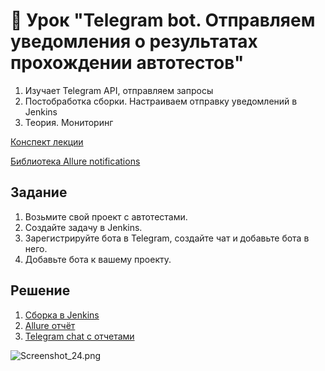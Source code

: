 # 📁 Урок "Telegram bot. Отправляем уведомления о результатах прохождении автотестов"

1. Изучает Telegram API, отправляем запросы
2. Постобработка сборки. Настраиваем отправку уведомлений в Jenkins
3. Теория. Мониторинг

[Конспект лекции](https://github.com/qa-guru/knowledge-base)

[Библиотека Allure notifications](https://github.com/qa-guru/allure-notifications)

## Задание

1. Возьмите свой проект с автотестами.
2. Создайте задачу в Jenkins.
3. Зарегистрируйте бота в Telegram, создайте чат и добавьте бота в него.
4. Добавьте бота к вашему проекту.

## Решение
1. [Сборка в Jenkins](https://jenkins.autotests.cloud/job/QA_guru_python_6_13_student_Ter-Akopova/10/)
2. [Allure отчёт](https://jenkins.autotests.cloud/job/QA_guru_python_6_13_student_Ter-Akopova/10/allure/)
3. [Telegram chat с отчетами](https://t.me/+5Su0cvYZyx9lYWMy)

![Screenshot_24.png](..%2F..%2FOneDrive%2F%C4%EE%EA%F3%EC%E5%ED%F2%FB%2FLightshot%2FScreenshot_24.png)